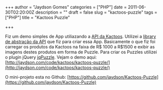 +++
author = "Jaydson Gomes"
categories = ["PHP"]
date = 2011-06-30T02:20:00Z
description = ""
draft = false
slug = "kactoos-puzzle"
tags = ["PHP"]
title = "Kactoos Puzzle"

+++

Fiz um demo simples de App utiliazando a [API da Kactoos](http://api.kactoos.com/docs).
Utilizei a [library de abstração da API](http://jaydson.com/kactoos-api) que fiz para criar essa App.
Basicamente o que fiz foi carregar os produtos da Kactoos na faixa de R$ 1000 a R$1500 e exibir as imagens destes produtos em forma de Puzzle.
Para criar os Puzzles utilizei o plugin jQuery [jqPuzzle](http://www.2meter3.de/jqPuzzle/).
Vejam o demo aqui: [http://jaydson.com/code/kactoos/kactoos-puzzle/](http://jaydson.com/code/kactoos/kactoos-puzzle/)

O mini-projeto esta no Github: [https://github.com/jaydson/Kactoos-Puzzle](https://github.com/jaydson/Kactoos-Puzzle)
